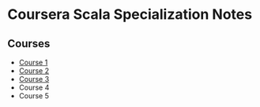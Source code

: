 # Coursera Scala Specialization Notes

## Courses

* [Course 1](Course1.md)
* [Course 2](Course2.md)
* [Course 3](Course3.md)
* Course 4
* Course 5
